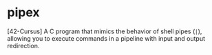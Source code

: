 # pipex
[42-Cursus] A C program that mimics the behavior of shell pipes (`|`), allowing you to execute commands in a pipeline with input and output redirection.
